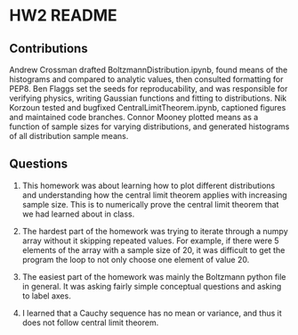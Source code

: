 # HW2 README

## Contributions
Andrew Crossman drafted BoltzmannDistribution.ipynb, found means of the histograms and compared to analytic values, then consulted formatting for PEP8. Ben Flaggs set the seeds for reproducability, and was responsible for verifying physics, writing Gaussian functions and fitting to distributions. Nik Korzoun tested and bugfixed CentralLimitTheorem.ipynb, captioned figures and maintained code branches. Connor Mooney plotted means as a function of sample sizes for varying distributions, and generated histograms of all distribution sample means.

## Questions
1) This homework was about learning how to plot different distributions and understanding how the central limit theorem applies with increasing sample size. This is to numerically prove the central limit theorem that we had learned about in class.

2) The hardest part of the homework was trying to iterate through a numpy array without it skipping repeated values. For example, if there were 5 elements of the array with a sample size of 20, it was difficult to get the program the loop to not only choose one element of value 20.

3) The easiest part of the homework was mainly the Boltzmann python file in general. It was asking fairly simple conceptual questions and asking to label axes.

4) I learned that a Cauchy sequence has no mean or variance, and thus it does not follow central limit theorem.

